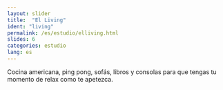 ```yaml
---
layout: slider
title:  "El Living"
ident: "living"
permalink: /es/estudio/elliving.html
slides: 6
categories: estudio
lang: es
---
```


Cocina americana, ping pong, sofás, libros y consolas para que tengas tu momento de relax como te apetezca.